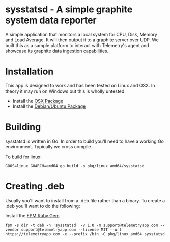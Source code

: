 # sysstatsd - A simple graphite system data reporter
A simple application that monitors a local system for CPU, Disk, Memory and Load Average.  It will then output it to a graphite server over UDP.   We built this as a sample platform to interact with Telemetry's agent and showcase its graphite data ingestion capabilities. 

# Installation

This app is designed to work and has been tested on Linux and OSX.  In theory it may run on Windows but this is wholly untested.  

- Install the [OSX Package](https://github.com/telemetryapp/sysstatsd/releases/download/1.0/sysstatsd-osx.tar.gz)
- Install the [Debian/Ubuntu Package](https://github.com/telemetryapp/sysstatsd/releases/download/1.0/sysstatsd_1.0_amd64.deb)

# Building

sysstatsd is written in Go.  In order to build you'll need to have a working Go environment.  Typically we cross compile 

To build for linux:

	GOOS=linux GOARCH=amd64 go build -o pkg/linux_amd64/sysstatsd

# Creating .deb

Usually you'll want to install from a .deb file rather than a binary.  To create a .deb you'll want to do the following:

Install the [FPM Ruby Gem](https://github.com/jordansissel/fpm)

	fpm -s dir -t deb -n 'sysstatsd' -v 1.0 -m support@telemetryapp.com --vendor support@telemetryapp.com --license MIT --url https://telemetryapp.com -e --prefix /bin -C pkg/linux_amd64 sysstatsd
